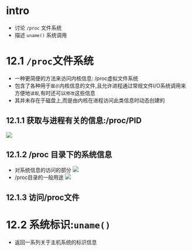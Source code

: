 # intro
- 讨论 `/proc` 文件系统
- 描述 `uname()` 系统调用

# 12.1 `/proc`文件系统
- 一种更简便的方法来访问内核信息: /proc虚拟文件系统
- 包含了各种用于`展示`内核信息的文件,且允许进程通过常规文件I/O系统调用来方便地`读取`,有时还可以`修改`这些信息
- 其并未存在于磁盘上,而是由内核在进程访问此类信息时动态创建的

## 12.1.1 获取与进程有关的信息:/proc/PID

![](https://i.imgur.com/M5pwFiX.png)

## 12.1.2 /proc 目录下的系统信息
- 对系统信息的访问的部分
![](https://i.imgur.com/zdz1pUP.png)
- /proc目录的一般用途
![](https://i.imgur.com/9c8HJRs.png)

## 12.1.3 访问/proc文件

# 12.2 系统标识:`uname()`
- 返回一系列关于主机系统的标识信息

